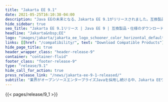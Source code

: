 ```yaml
---
title: "Jakarta EE 9.1"
date: 2021-05-25T16:10:38-04:00
description: "Java EEの未来となる、Jakarta EE 9.1がリリースされました。互換製品をダウンロードして、仕様の新機能をご覧ください。"
hide_sidebar: true
seo_title: "Jakarta EE 9.1リリース | Java EE 9 | 互換製品・仕様のダウンロード"
headline: "Jakarta&nbsp;EE"
logo: "images/jakarta/jakarta_ee_logo_schooner_color_horizontal_default.png"
links: [[href: "/compatibility/", text: "Download Compatible Products"], [href: "/specifications/", text: "Specifications"]]
hide_page_title: true
header_wrapper_class: "header-release-9"
container: "container-fluid"
footer_class: "footer-release-9"
type: "release/9.1"
hide_call_for_action: true
press_release_link: "/news/jakarta-ee-9-1-released/"
subtitle: "業界がオープンソースエンタープライズJavaを採用し続ける中、Jakarta EEワーキンググループは、Jakarta EE 9.1をリリースします"
---
```


{{< pages/release/9_1 >}}